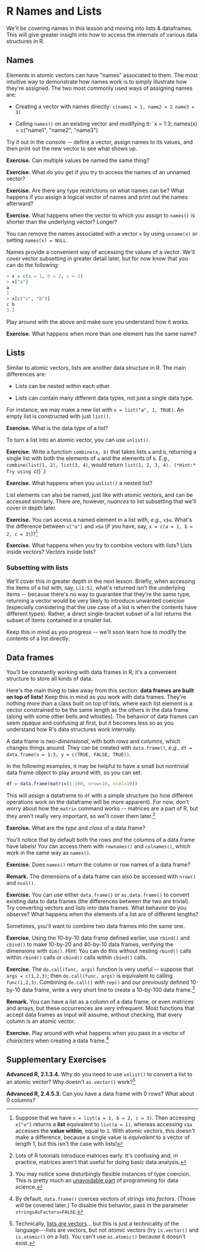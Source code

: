 R Names and Lists
=================

We'll be covering names in this lesson and moving into lists & dataframes. This will give greater insight into how to access the internals of various data structures in R.

Names
-----

Elements in atomic vectors can have "names" associated to them. The most intuitive way to demonstrate how names work is to simply illustrate how they're assigned. The two most commonly used ways of assigning names are:

* Creating a vector with names directly: `c(name1 = 1, name2 = 2 name3 = 3)`

* Calling `names()` on an existing vector and modifying it: `x = 1:3; names(x) = c("name1", "name2", "name3")

Try it out in the console -- define a vector, assign names to its values, and then print out the new vector to see what shows up.

**Exercise.** Can multiple values be named the same thing?

**Exercise.** What do you get if you try to access the names of an unnamed vector?

**Exercise.** Are there any type restrictions on what names can be? What happens if you assign a logical vector of names and print out the names afterward?

**Exercise.** What happens when the vector to which you assign to `names()` is shorter than the underlying vector? Longer?

You can remove the names associated with a vector `x` by using `unname(x)` or setting `names(x) = NULL`.

Names provide a convenient way of accessing the values of a vector. We'll cover vector subsetting in greater detail later, but for now know that you can do the following:

```r
> x = c(a = 1, b = 2, c = 3)
> x["a"]
a 
1 
> x[c("c", "b")]
c b 
3 2 
```

Play around with the above and make sure you understand how it works.

**Exercise.** What happens when more than one element has the same name?

Lists
-----

Similar to atomic vectors, lists are another data structure in R. The main differences are:

* Lists can be nested within each other.

* Lists can contain many different data types, not just a single data type.

For instance, we may make a new list with `x = list("a", 1, TRUE)`. An empty list is constructed with just `list()`.

**Exercise.** What is the data type of a list?

To turn a list into an atomic vector, you can use `unlist()`.

**Exercise.** Write a function `combine(a, b)` that takes lists `a` and `b`, returning a single list with both the elements of `a` and the elements of `b`. *E.g.*, `combine(list(1, 2), list(3, 4)`, would return `list(1, 2, 3, 4). (*Hint:* Try using `c()`.)

**Exercise.** What happens when you `unlist()` a nested list?

List elements can also be named, just like with atomic vectors, and can be accessed similarly. There are, however, *nuances* to list subsetting that we'll cover in depth later.

**Exercise.** You can access a named element in a list with, *e.g.*, `x$a`. What's the difference between `x["a"]` and `x$a` (if you have, say, `x = c(a = 1, b = 2, c = 3)`)?[^diff]

**Exercise.** What happens when you try to combine vectors with lists? Lists inside vectors? Vectors inside lists?

### Subsetting with lists ###

We'll cover this in greater depth in the next lesson. Briefly, when accessing the items of a list with, say, `L[1:5]`, what's returned isn't the underlying items -- because there's no way to guarantee that they're the same type, returning a vector would be very likely to introduce unwanted coercion (especially considering that the use case of a list is when the contents have different types). Rather, a direct single-bracket subset of a list returns the subset of items contained in a smaller list.

Keep this in mind as you progress -- we'll soon learn how to modify the contents of a list directly.

Data frames
-----------

You'll be constantly working with data frames in R; it's a convenient structure to store all kinds of data.

Here's the main thing to take away from this section: **data frames are built on top of lists!** Keep this in mind as you work with data frames. They're nothing more than a class built on top of lists, where each list element is a vector constrained to be the same length as the others in the data frame (along with some other bells and whistles). The behavior of data frames can seem opaque and confusing at first, but it becomes less so as you understand how R's data structures work internally.

A data frame is *two-dimensional*, with both *rows* and *columns*, which changes things around. They can be created with `data.frame()`, *e.g.*, `df = data.frame(x = 1:3, y = c(TRUE, FALSE, TRUE))`.

In the following examples, it may be helpful to have a small but nontrivial data frame object to play around with, so you can set:

```r
df = data.frame(matrix(1:100, nrow=10, ncol=10))
```

This will assign a dataframe to `df` with a simple structure (so how different operations work on the dataframe will be more apparent). For now, don't worry about how the `matrix` command works -- matrices are a part of R, but they aren't really very important, so we'll cover them later.[^mat]

**Exercise.** What are the *type* and *class* of a data frame?

You'll notice that by default both the rows *and* the columns of a data frame have labels! You can access them with `rownames()` and `colnames()`, which work in the same way as `names()`.

**Exercise.** Does `names()` return the column or row names of a data frame?

**Remark.** The dimensions of a data frame can also be accessed with `nrow()` and `ncol()`.

**Exercise.** You can use either `data.frame()` or `as.data.frame()` to convert existing data to data frames (the differences between the two are trivial). Try converting vectors and lists into data frames. What behavior do you observe? What happens when the elements of a list are of different lengths?

Sometimes, you'll want to combine two data frames into the same one.

**Exercise.** Using the 10-by-10 data frame defined earlier, use `rbind()` and `cbind()` to make 10-by-20 and 40-by-10 data frames, verifying the dimensions with `dim()`. *Hint:* You can do this without nesting `rbind()` calls within `rbind()` calls or `cbind()` calls within `cbind()` calls.

**Exercise.** The `do.call(func, args)` function is very useful -- suppose that `args = c(1,2,3)`; then `do.call(func, args)` is equivalent to calling `func(1,2,3)`. Combining `do.call()` with `rep()` and our previously defined 10-by-10 data frame, write a very short line to create a 10-by-100 data frame.[^dist]

**Remark.** You can have a list as a column of a data frame, or even matrices and arrays, but these occurrences are *very* infrequent. Most functions that accept data frames as input will assume, without checking, that every column is an atomic vector.

**Exercise.** Play around with what happens when you pass in a vector of *characters* when creating a data frame.[^factor]

Supplementary Exercises
-----------------------

**Advanced R, 2.1.3.4.** Why do you need to use `unlist()` to convert a list to an atomic vector? Why doesn't `as.vector()` work?[^advr1]

**Advanced R, 2.4.5.3.** Can you have a data frame with 0 rows? What about 0 columns?

[^diff]: Suppose that we have `x = list(a = 1, b = 2, c = 3)`. Then accessing `x["a"]` returns a **list** equivalent to `list(a = 1)`, whereas accessing `x$a` accesses the **value within**, equal to `1`. With atomic vectors, this doesn't make a difference, because a single value is *equivalent* to a vector of length 1, but this isn't the case with lists!

[^advr1]: Technically, [lists *are* vectors](http://stackoverflow.com/a/8595099/3721976)... but this is just a technicality of the language---lists are vectors, but not *atomic* vectors (try `is.vector()` and `is.atomic()` on a list). You can't use `as.atomic()` because it doesn't exist.

[^mat]: Lots of R tutorials introduce matrices early. It's confusing and, in practice, matrices aren't that useful for doing basic data analysis.

[^dist]: You may notice some disturbingly flexible instances of type coercion. This is pretty much an [unavoidable part](http://www.benkuhn.net/ml-bugs) of programming for data science.

[^factor]: By default, `data.frame()` coerces vectors of strings into *factors*. (Those will be covered later.) To disable this behavior, pass in the parameter `stringsAsFactors=FALSE`.